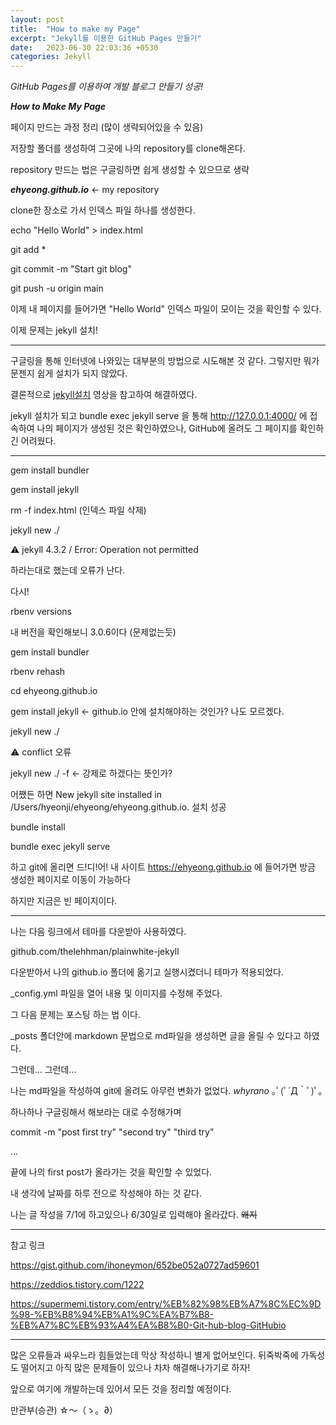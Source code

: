 ```yaml
---
layout: post
title:  "How to make my Page"
excerpt: "Jekyll를 이용한 GitHub Pages 만들기"
date:   2023-06-30 22:03:36 +0530
categories: Jekyll
---
```


*GitHub Pages를 이용하여 개발 블로그 만들기 성공!*

***How to Make My Page***

페이지 만드는 과정 정리 (많이 생략되어있을 수 있음)

저장할 폴더를 생성하여 그곳에 나의 repository를 clone해온다.

repository 만드는 법은 구글링하면 쉽게 생성할 수 있으므로 생략

***ehyeong.github.io*** <- my repository

clone한 장소로 가서 인덱스 파일 하나를 생성한다.

echo "Hello World" > index.html

git add *

git commit -m "Start git blog"

git push -u origin main

이제 내 페이지를 들어가면 "Hello World" 인덱스 파일이 모이는 것을 확인할 수 있다. 

이제 문제는 jekyll 설치!


***

구글링을 통해 인터넷에 나와있는 대부분의 방법으로 시도해본 것 같다. 그렇지만 뭐가 문젠지 쉽게 설치가 되지 않았다.

결론적으로 [jekyll설치](https://youtu.be/UKB9ylw0G4U,  "youtube link") 영상을 참고하여 해결하였다. 

jekyll 설치가 되고 bundle exec jekyll serve 을 통해 http://127.0.0.1:4000/ 에 접속하여 나의 페이지가 생성된 것은 확인하였으나, GitHub에 올려도 그 페이지를 확인하긴 어려웠다.


***

gem install bundler

gem install jekyll

rm -f index.html (인덱스 파일 삭제)

jekyll new ./

⚠️ jekyll 4.3.2 / Error:  Operation not permitted

하라는대로 했는데 오류가 난다.

다시!

rbenv versions 

내 버전을 확인해보니 3.0.6이다 (문제없는듯)

gem install bundler

rbenv rehash

cd ehyeong.github.io

gem install jekyll  <- github.io 안에 설치해야하는 것인가? 나도 모르겠다.

jekyll new ./

⚠️ conflict 오류

jekyll new ./ -f <- 강제로 하겠다는 뜻인가?

어쨌든 하면 New jekyll site installed in /Users/hyeonji/ehyeong/ehyeong.github.io. 설치 성공

bundle install 

bundle exec jekyll serve

하고 git에 올리면 드!디!어! 내 사이트 https://ehyeong.github.io 에 들어가면 방금 생성한 페이지로 이동이 가능하다 

하지만 지금은 빈 페이지이다.


***

나는 다음 링크에서 테마를 다운받아 사용하였다.

github.com/thelehhman/plainwhite-jekyll

다운받아서 나의 github.io 폴더에 옮기고 실행시켰더니 테마가 적용되었다.

_config.yml 파일을 열어 내용 및 이미지를 수정해 주었다.

그 다음 문제는 포스팅 하는 법 이다.

_posts 폴더안에 markdown 문법으로 md파일을 생성하면 글을 올릴 수 있다고 하였다.

그런데... 그런데...

나는 md파일을 작성하여 git에 올려도 아무런 변화가 없었다. 
*whyrano* ｡ﾟ(ﾟ´Д｀ﾟ)ﾟ｡



하나하나 구글링해서 해보라는 대로 수정해가며 

commit -m "post first try" "second try" "third try"

...

끝에 나의 first post가 올라가는 것을 확인할 수 있었다.

내 생각에 날짜를 하루 전으로 작성해야 하는 것 같다.

나는 글 작성을 7/1에 하고있으나 6/30일로 입력해야 올라갔다. ~~왜지~~

***
참고 링크

https://gist.github.com/ihoneymon/652be052a0727ad59601

https://zeddios.tistory.com/1222

https://supermemi.tistory.com/entry/%EB%82%98%EB%A7%8C%EC%9D%98-%EB%B8%94%EB%A1%9C%EA%B7%B8-%EB%A7%8C%EB%93%A4%EA%B8%B0-Git-hub-blog-GitHubio

***

많은 오류들과 싸우느라 힘들었는데 막상 작성하니 별게 없어보인다.
뒤죽박죽에 가독성도 떨어지고 아직 많은 문제들이 있으나 차차 해결해나가기로 하자!

앞으로 여기에 개발하는데 있어서 모든 것을 정리할 예정이다.

만관부(승관) ☆〜（ゝ。∂）